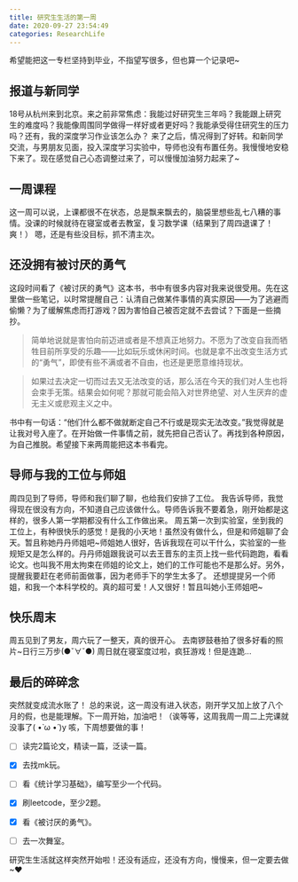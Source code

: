 ```yaml
---
title: 研究生生活的第一周
date: 2020-09-27 23:54:49
categories: ResearchLife
---
```


希望能把这一专栏坚持到毕业，不指望写很多，但也算一个记录吧~

<!--more-->

## 报道与新同学

18号从杭州来到北京。来之前非常焦虑：我能过好研究生三年吗？我能跟上研究生的难度吗？我能像周围同学做得一样好或者更好吗？我能承受得住研究生的压力吗？还有，我的深度学习作业该怎么办？
来了之后，情况得到了好转。和新同学交流，与男朋友见面，投入深度学习实验中，导师也没有布置任务。我慢慢地安稳下来了。现在感觉自己心态调整过来了，可以慢慢加油努力起来了~

## 一周课程

这一周可以说，上课都很不在状态，总是飘来飘去的，脑袋里想些乱七八糟的事情。没课的时候就待在寝室或者去教室，复习数学课（结果到了周四退课了！爽！）
嗯，还是有些没目标，抓不清主次。

## 还没拥有被讨厌的勇气

这段时间看了《被讨厌的勇气》这本书，书中有很多内容对我来说很受用。先在这里做一些笔记，以时常提醒自己：认清自己做某件事情的真实原因——为了逃避而偷懒？为了缓解焦虑而打游戏？因为害怕自己被否定就不去尝试？下面是一些摘抄。

> 简单地说就是害怕向前迈进或者是不想真正地努力。不愿为了改变自我而牺牲目前所享受的乐趣——比如玩乐或休闲时间。也就是拿不出改变生活方式的“勇气”，即使有些不满或者不自由，也还是更愿意维持现状。

> 如果过去决定一切而过去又无法改变的话，那么活在今天的我们对人生也将会束手无策。结果会如何呢？那就可能会陷入对世界绝望、对人生厌弃的虚无主义或悲观主义之中。

书中有一句话：“他们什么都不做就断定自己不行或是现实无法改变。”我觉得就是让我对号入座了。在开始做一件事情之前，就先把自己否认了。再找到各种原因，为自己推脱。希望接下来两周能把这本书看完。

## 导师与我的工位与师姐

周四见到了导师，导师和我们聊了聊，也给我们安排了工位。
我告诉导师，我觉得现在很没有方向，不知道自己应该做什么。导师告诉我不要着急，刚开始都是这样的，很多人第一学期都没有什么工作做出来。
周五第一次到实验室，坐到我的工位上，有种很快乐的感觉！是我的小天地！虽然没有做什么，但是和师姐聊了会天。暂且称她丹丹师姐吧~师姐她人很好，告诉我现在可以干什么，实验室的一些规矩又是怎么样的。丹丹师姐跟我说可以去王晋东的主页上找一些代码跑跑，看看论文。也叫我不用太拘束在师姐的论文上，她们的工作可能也不是那么好。另外，提醒我要赶在老师前面做事，因为老师手下的学生太多了。
还想提提另一个师姐，和我一个本科学校的。真的超可爱！人又很好！暂且叫她小王师姐吧~

## 快乐周末

周五见到了男友，周六玩了一整天，真的很开心。
去南锣鼓巷拍了很多好看的照片~日行三万步(●ˇ∀ˇ●)
周日就在寝室度过啦，疯狂游戏！但是连跪...

## 最后的碎碎念

突然就变成流水账了！
总的来说，这一周没有进入状态，刚开学又加上放了八个月的假，也是能理解。下一周开始，加油吧！（诶等等，这周我周一周二上完课就没事了( •̀ ω •́ )y
咳，下周想要做的事！

- [ ] 读完2篇论文，精读一篇，泛读一篇。
- [x] 去找mk玩。
- [ ] 看《统计学习基础》，编写至少一个代码。
- [x] 刷leetcode，至少2题。
- [x] 看《被讨厌的勇气》。
- [ ] 去一次舞室。



研究生生活就这样突然开始啦！还没有适应，还没有方向，慢慢来，但一定要去做~❤
